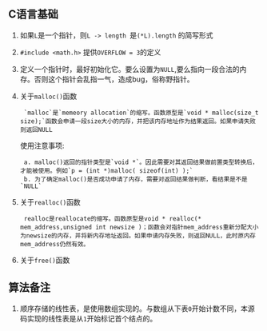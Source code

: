 ## C语言基础 ##
1. 如果`L`是一个指针，则`L -> length `是`(*L).length` 的简写形式
2. `#include <math.h>` 提供`OVERFLOW = 3`的定义
3. 定义一个指针时，最好初始化它。要么设置为`NULL`,要么指向一段合法的内存。否则这个指针会乱指一气，造成bug，俗称野指针。
4. 关于`malloc()`函数
	
		`malloc`是`memeory allocation`的缩写。函数原型是`void * malloc(size_t size);`函数会申请一段size大小的内存，并把该内存地址作为结果返回。如果申请失败则返回NULL
    使用注意事项:

	    a. malloc()返回的指针类型是`void *`。因此需要对其返回结果做前置类型转换后，才能被使用。例如`p = (int *)malloc( sizeof(int) );`
        b. 为了确定malloc()是否成功申请了内存，需要对返回结果做判断，看结果是不是`NULL` 
5. 关于`realloc()`函数
	
		realloc是reallocate的缩写。函数原型是void * realloc(* mem_address,unsigned int newsize )；函数会对指针mem_address重新分配大小为newsize的内存，并将新内存地址返回。如果申请内存失败，则返回NULL，此时原内存mem_address仍然有效。
6. 关于`free()`函数

## 算法备注 ##

1. 顺序存储的线性表，是使用数组实现的。与数组从下表`0`开始计数不同，本源码实现的线性表是从`1`开始标记首个结点的。